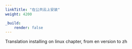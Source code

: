 ```yaml
---
linkTitle: "在公共云上安装"
weight: 4200

_build:
    render: false
---
```

Translation installing on linux chapter, from en version to zh